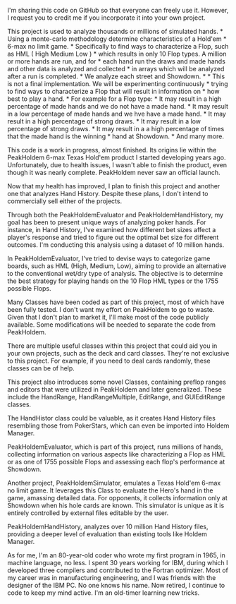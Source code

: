 I'm sharing this code on GitHub so that everyone can freely use it. However, I request you to credit me if you incorporate it into your own project.

This project is used to analyze thousands or millions of simulated hands.
    * Using a monte-carlo methodology determine characteristics of a Hold'em 
    * 6-max no limit game. 
    * Specifically to find ways to characterize a Flop, such as HML ( High Medium Low )
    * which results in only 10 Flop types. A million or more hands are run, and for 
    * each hand run the draws and made hands and other data is analyzed and collected
    * in arrays which will be analyzed after a run is completed. 
    * We analyze each street and Showdown.
    * 
    * This is not a final implementation. We will be experimenting continuously 
    * trying to find ways to characterize a Flop that will result in  information on
    * how best to play a hand. 
    * For example for a Flop type:
    *   It may result in a high percentage of made hands and we do not have a made hand.
    *   It may result in a low percentage of made hands and we hve have a made hand.
    *   It may result in a high percentage of strong draws.
    *   It may result in a low percentage of strong draws.
    *   It may result in a a high percentage of times that the made hand is the winning
    *   hand at Showdown.
    *   And many more.

This code is a work in progress, almost finished. Its origins lie within the PeakHoldem 6-max Texas Hold'em product I started developing years ago. Unfortunately, due to health issues, I wasn't able to finish the product, even though it was nearly complete. PeakHoldem never saw an official launch.

Now that my health has improved, I plan to finish this project and another one that analyzes Hand History. Despite these plans, I don't intend to commercially sell either of the projects.

Through both the PeakHoldemEvaluator and PeakHoldemHandHistory, my goal has been to present unique ways of analyzing poker hands. For instance, in Hand History, I've examined how different bet sizes affect a player's response and tried to figure out the optimal bet size for different outcomes. I'm conducting this analysis using a dataset of 10 million hands.

In PeakHoldemEvaluator, I've tried to devise ways to categorize game boards, such as HML (High, Medium, Low), aiming to provide an alternative to the conventional wet/dry type of analysis. The objective is to determine the best strategy for playing hands on the 10 Flop HML types or the 1755 possible Flops.

Many Classes have been coded as part of this project, most of which have been fully tested. I don't want my effort on PeakHoldem to go to waste. Given that I don't plan to market it, I'll make most of the code publicly available. Some modifications will be needed to separate the code from PeakHoldem.

There are multiple useful classes within this project that could aid you in your own projects, such as the deck and card classes. They're not exclusive to this project. For example, if you need to deal cards randomly, these classes can be of help.

This project also introduces some novel Classes, containing preflop ranges and editors that were utilized in PeakHoldem and later generalized. These include the HandRange, HandRangeMultiple, EditRange, and GUIEditRange classes.

The HandHistor class could be valuable, as it creates Hand History files resembling those from PokerStars, which can even be imported into Holdem Manager.

PeakHoldemEvaluator, which is part of this project, runs millions of hands, collecting information on various aspects like characterizing a Flop as HML or as one of 1755 possible Flops and assessing each flop's performance at Showdown.

Another project, PeakHoldemSimulator, emulates a Texas Hold'em 6-max no limit game. It leverages this Class to evaluate the Hero's hand in the game, amassing detailed data. For opponents, it collects information only at Showdown when his hole cards are known. This simulator is unique as it is entirely controlled by external files editable by the user.

PeakHoldemHandHistory, analyzes over 10 million Hand History files, providing a deeper level of evaluation than existing tools like Holdem Manager.

As for me, I'm an 80-year-old coder who wrote my first program in 1965, in machine language, no less. I spent 30 years working for IBM, during which I developed three compilers and contributed to the Fortran optimizer. Most of my career was in manufacturing engineering, and I was friends with the designer of the IBM PC. No one knows his name. Now retired, I continue to code to keep my mind active. I'm an old-timer learning new tricks.


